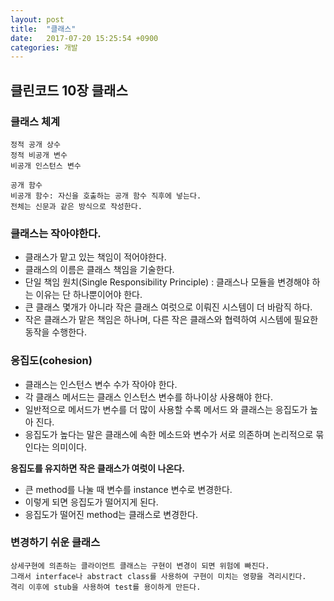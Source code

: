 ```yaml
---
layout: post
title:  "클래스"
date:   2017-07-20 15:25:54 +0900
categories: 개발
---
```



## 클린코드 10장 클래스
### 클래스 체계
	정적 공개 상수
	정적 비공개 변수
	비공개 인스턴스 변수

	공개 함수
	비공개 함수: 자신을 호출하는 공개 함수 직후에 넣는다.
	전체는 신문과 같은 방식으로 작성한다.

### 클래스는 작아야한다.
- 클래스가 맡고 있는 책임이 적어야한다.
- 클래스의 이름은 클래스 책임을 기술한다.
- 단일 책임 원치(Single Responsibility Principle) : 클래스나 모듈을 변경해야 하는 이유는 단 하나뿐이어야 한다.
- 큰 클래스 몇개가 아니라 작은 클래스 여럿으로 이뤄진 시스템이 더 바람직 하다.
- 작은 클래스가 맡은 책임은 하나며, 다른 작은 클래스와 협력하여 시스템에 필요한 동작을 수행한다.

### 응집도(cohesion)
- 클래스는 인스턴스 변수 수가 작아야 한다.
- 각 클래스 메서드는 클래스 인스턴스 변수를 하나이상 사용해야 한다.
- 일반적으로 메서드가 변수를 더 많이 사용할 수록 메서드 와 클래스는 응집도가 높아 진다.
- 응집도가 높다는 말은 클래스에 속한 메소드와 변수가 서로 의존하며 논리적으로 묶인다는 의미이다.

**응집도를 유지하면 작은 클래스가 여럿이 나온다.**
- 큰 method를 나눌 때 변수를 instance 변수로 변경한다.
- 이렇게 되면 응집도가 떨어지게 된다.
- 응집도가 떨어진 method는 클래스로 변경한다.

### 변경하기 쉬운 클래스
    상세구현에 의존하는 클라이언트 클래스는 구현이 변경이 되면 위험에 빠진다.
    그래서 interface나 abstract class를 사용하여 구현이 미치는 영향을 격리시킨다.
    격리 이후에 stub을 사용하여 test를 용이하게 만든다.
